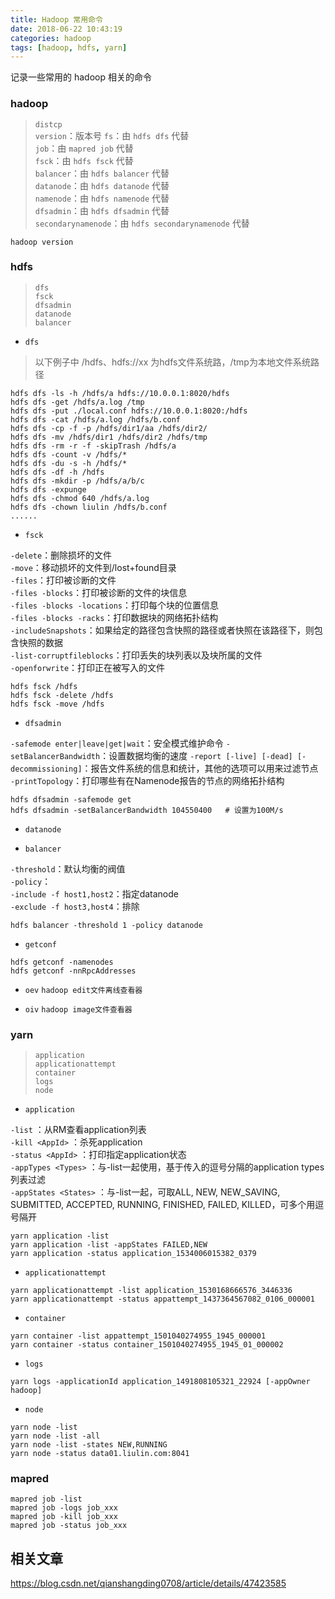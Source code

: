 ```yaml
---
title: Hadoop 常用命令
date: 2018-06-22 10:43:19
categories: hadoop
tags: [hadoop, hdfs, yarn]
---
```


记录一些常用的 hadoop 相关的命令
<!-- more -->

### hadoop

> `distcp`  
> `version`：版本号 
> `fs`：由 `hdfs dfs` 代替  
> `job`：由 `mapred job` 代替  
> `fsck`：由 `hdfs fsck` 代替  
> `balancer`：由 `hdfs balancer` 代替  
> `datanode`：由 `hdfs datanode` 代替  
> `namenode`：由 `hdfs namenode` 代替  
> `dfsadmin`：由 `hdfs dfsadmin` 代替  
> `secondarynamenode`：由 `hdfs secondarynamenode` 代替  

```
hadoop version
```

### hdfs

> `dfs`  
> `fsck`  
> `dfsadmin`  
> `datanode`  
> `balancer`  
> 

- `dfs`

> 以下例子中 /hdfs、hdfs://xx 为hdfs文件系统路，/tmp为本地文件系统路径

```
hdfs dfs -ls -h /hdfs/a hdfs://10.0.0.1:8020/hdfs
hdfs dfs -get /hdfs/a.log /tmp
hdfs dfs -put ./local.conf hdfs://10.0.0.1:8020:/hdfs
hdfs dfs -cat /hdfs/a.log /hdfs/b.conf
hdfs dfs -cp -f -p /hdfs/dir1/aa /hdfs/dir2/
hdfs dfs -mv /hdfs/dir1 /hdfs/dir2 /hdfs/tmp
hdfs dfs -rm -r -f -skipTrash /hdfs/a
hdfs dfs -count -v /hdfs/*
hdfs dfs -du -s -h /hdfs/*
hdfs dfs -df -h /hdfs
hdfs dfs -mkdir -p /hdfs/a/b/c
hdfs dfs -expunge
hdfs dfs -chmod 640 /hdfs/a.log
hdfs dfs -chown liulin /hdfs/b.conf
......

```

- `fsck`

`-delete`：删除损坏的文件  
`-move`：移动损坏的文件到/lost+found目录  
`-files`：打印被诊断的文件  
`-files -blocks`：打印被诊断的文件的块信息  
`-files -blocks -locations`：打印每个块的位置信息  
`-files -blocks -racks`：打印数据块的网络拓扑结构  
`-includeSnapshots`：如果给定的路径包含快照的路径或者快照在该路径下，则包含快照的数据  
`-list-corruptfileblocks`：打印丢失的块列表以及块所属的文件  
`-openforwrite`：打印正在被写入的文件  

```
hdfs fsck /hdfs
hdfs fsck -delete /hdfs
hdfs fsck -move /hdfs
```

- `dfsadmin`


`-safemode enter|leave|get|wait`：安全模式维护命令
`-setBalancerBandwidth`：设置数据均衡的速度
`-report [-live] [-dead] [-decommissioning]`：报告文件系统的信息和统计，其他的选项可以用来过滤节点  
`-printTopology`：打印哪些有在Namenode报告的节点的网络拓扑结构

```
hdfs dfsadmin -safemode get
hdfs dfsadmin -setBalancerBandwidth 104550400 	# 设置为100M/s
```


- `datanode`

- `balancer`

`-threshold`：默认均衡的阀值  
`-policy`：  
`-include -f host1,host2`：指定datanode  
`-exclude -f host3,host4`：排除  

```
hdfs balancer -threshold 1 -policy datanode 
```

- `getconf`

```
hdfs getconf -namenodes
hdfs getconf -nnRpcAddresses
```

- `oev`
`hadoop edit文件离线查看器`


- `oiv`
`hadoop image文件查看器`


### yarn

> `application`  
> `applicationattempt`  
> `container`  
> `logs`  
> `node`  

- `application`

`-list`               ：从RM查看application列表  
`-kill <AppId>`       ：杀死application  
`-status <AppId>`     ：打印指定application状态  
`-appTypes <Types>`   ：与-list一起使用，基于传入的逗号分隔的application types列表过滤  
`-appStates <States>` ：与-list一起，可取ALL, NEW, NEW_SAVING, SUBMITTED, ACCEPTED, RUNNING, FINISHED, FAILED, KILLED，可多个用逗号隔开

```
yarn application -list
yarn application -list -appStates FAILED,NEW
yarn application -status application_1534006015382_0379
```

- `applicationattempt`

```
yarn applicationattempt -list application_1530168666576_3446336
yarn applicationattempt -status appattempt_1437364567082_0106_000001
```

- `container`

```
yarn container -list appattempt_1501040274955_1945_000001
yarn container -status container_1501040274955_1945_01_000002
```

- `logs`

```
yarn logs -applicationId application_1491808105321_22924 [-appOwner hadoop]
```

- `node`

```
yarn node -list
yarn node -list -all
yarn node -list -states NEW,RUNNING
yarn node -status data01.liulin.com:8041
```


### mapred

```
mapred job -list
mapred job -logs job_xxx
mapred job -kill job_xxx
mapred job -status job_xxx
```



## 相关文章

https://blog.csdn.net/qianshangding0708/article/details/47423585
